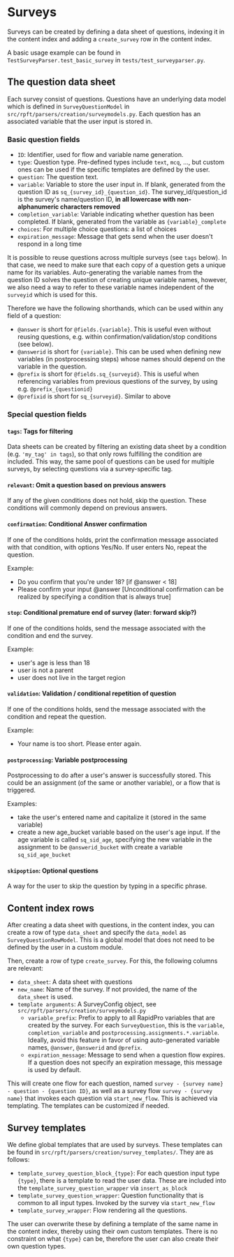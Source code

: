 # Surveys

Surveys can be created by defining a data sheet of questions, indexing it in the content index and adding a `create_survey` row in the content index.

A basic usage example can be found in `TestSurveyParser.test_basic_survey` in `tests/test_surveyparser.py`.


## The question data sheet

Each survey consist of questions. Questions have an underlying data model which is defined in `SurveyQuestionModel` in `src/rpft/parsers/creation/surveymodels.py`. Each question has an associated variable that the user input is stored in.

### Basic question fields

- `ID`: Identifier, used for flow and variable name generation.
- `type`: Question type. Pre-defined types include `text`, `mcq`, ..., but custom ones can be used if the specific templates are defined by the user.
- `question`: The question text.
- `variable`: Variable to store the user input in. If blank, generated from the question ID as `sq_{survey_id}_{question_id}`. The survey_id/question_id is the survey's name/question ID, **in all lowercase with non-alphanumeric characters removed**
- `completion_variable`: Variable indicating whether question has been completed. If blank, generated from the variable as `{variable}_complete`
- `choices`: For multiple choice questions: a list of choices
- `expiration_message`: Message that gets send when the user doesn't respond in a long time

It is possible to reuse questions across multiple surveys (see `tags` below). In that case, we need to make sure that each copy of a question gets a unique name for its variables. Auto-generating the variable names from the question ID solves the question of creating unique variable names, however, we also need a way to refer to these variable names independent of the `surveyid` which is used for this. 

Therefore we have the following shorthands, which can be used within any field of a question:

- `@answer` is short for `@fields.{variable}`. This is useful even without reusing questions, e.g. within confirmation/validation/stop conditions (see below).
- `@answerid` is short for `{variable}`. This can be used when defining new variables (in postprocessing steps) whose names should depend on the variable in the question.
- `@prefix` is short for `@fields.sq_{surveyid}`. This is useful when referencing variables from previous questions of the survey, by using e.g. `@prefix_{questionid}`
- `@prefixid` is short for `sq_{surveyid}`. Similar to above


### Special question fields

#### `tags`: Tags for filtering

Data sheets can be created by filtering an existing data sheet by a condition (e.g. `'my_tag' in tags`), so that only rows fulfilling the condition are included. This way, the same pool of questions can be used for multiple surveys, by selecting questions via a survey-specific tag.

#### `relevant`: Omit a question based on previous answers

If any of the given conditions does not hold, skip the question. These conditions will commonly depend on previous answers.

#### `confirmation`: Conditional Answer confirmation

If one of the conditions holds, print the confirmation message associated with that condition, with options Yes/No. If user enters No, repeat the question.

Example:

- Do you confirm that you're under 18? [if @answer < 18]
- Please confirm your input @answer [Unconditional confirmation can be realized by specifying a condition that is always true]

#### `stop`: Conditional premature end of survey (later: forward skip?)

If one of the conditions holds, send the message associated with the condition and end the survey.

Example:

- user's age is less than 18
- user is not a parent
- user does not live in the target region

#### `validation`: Validation / conditional repetition of question

If one of the conditions holds, send the message associated with the condition and repeat the question.

Example:

- Your name is too short. Please enter again.

#### `postprocessing`: Variable postprocessing

Postprocessing to do after a user's answer is successfully stored. This could be an assignment (of the same or another variable), or a flow that is triggered.

Examples:

- take the user's entered name and capitalize it (stored in the same variable)
- create a new age_bucket variable based on the user's age input. If the age variable is called `sq_sid_age`, specifying the new variable in the assignment to be `@answerid_bucket` with create a variable `sq_sid_age_bucket`

#### `skipoption`: Optional questions
 
A way for the user to skip the question by typing in a specific phrase.

## Content index rows

After creating a data sheet with questions, in the content index, you can create a row of type `data_sheet` and specify the `data_model` as `SurveyQuestionRowModel`. This is a global model that does not need to be defined by the user in a custom module.

Then, create a row of type `create_survey`. For this, the following columns are relevant:

- `data_sheet`: A data sheet with questions
- `new_name`: Name of the survey. If not provided, the name of the `data_sheet` is used.
- `template arguments`: A SurveyConfig object, see `src/rpft/parsers/creation/surveymodels.py`
    - `variable_prefix`: Prefix to apply to all RapidPro variables that are created by the survey. For each `SurveyQuestion`, this is the `variable`, `completion_variable` and `postprocessing.assignments.*.variable`. Ideally, avoid this feature in favor of using auto-generated variable names, `@answer`, `@answerid` and `@prefix`.
    - `expiration_message`: Message to send when a question flow expires. If a question does not specify an expiration message, this message is used by default.

This will create one flow for each question, named `survey - {survey name} - question - {question ID}`, as well as a survey flow `survey - {survey name}` that invokes each question via `start_new_flow`. This is achieved via templating. The templates can be customized if needed.


## Survey templates

We define global templates that are used by surveys. These templates can be found in `src/rpft/parsers/creation/survey_templates/`. They are as follows:

- `template_survey_question_block_{type}`: For each question input type `{type}`, there is a template to read the user data. These are included into the `template_survey_question_wrapper` via `insert_as_block`
- `template_survey_question_wrapper`: Question functionality that is common to all input types. Invoked by the survey via `start_new_flow`
- `template_survey_wrapper`: Flow rendering all the questions.

The user can overwrite these by defining a template of the same name in the content index, thereby using their own custom templates. There is no constraint on what `{type}` can be, therefore the user can also create their own question types.

